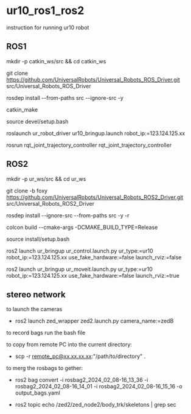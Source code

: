 # ur10_ros1_ros2
instruction for running ur10 robot


## ROS1

mkdir -p catkin_ws/src && cd catkin_ws

git clone https://github.com/UniversalRobots/Universal_Robots_ROS_Driver.git src/Universal_Robots_ROS_Driver

rosdep install --from-paths src --ignore-src -y

catkin_make

source devel/setup.bash

roslaunch ur_robot_driver ur10_bringup.launch robot_ip:=123.124.125.xx

rosrun rqt_joint_trajectory_controller rqt_joint_trajectory_controller


## ROS2

mkdir -p ur_ws/src && cd ur_ws

git clone -b foxy https://github.com/UniversalRobots/Universal_Robots_ROS2_Driver.git src/Universal_Robots_ROS2_Driver

rosdep install --ignore-src --from-paths src -y -r

colcon build --cmake-args -DCMAKE_BUILD_TYPE=Release

source install/setup.bash

ros2 launch ur_bringup ur_control.launch.py ur_type:=ur10 robot_ip:=123.124.125.xx use_fake_hardware:=false launch_rviz:=false

ros2 launch ur_bringup ur_moveit.launch.py ur_type:=ur10 robot_ip:=123.124.125.xx use_fake_hardware:=false launch_rviz:=true





## stereo network

to launch the cameras

- ros2 launch zed_wrapper zed2.launch.py camera_name:=zedB

to record bags run the bash file

to copy from remote PC into the current directory:

- scp -r remote_pc@xx.xx.xx.xx:"/path/to/directory" .

to merg the rosbags to gether:

- ros2 bag convert -i rosbag2_2024_02_08-16_13_36 -i rosbag2_2024_02_08-16_14_01 -i rosbag2_2024_02_08-16_15_16 -o output_bags.yaml

- ros2 topic echo /zed2/zed_node2/body_trk/skeletons | grep sec




